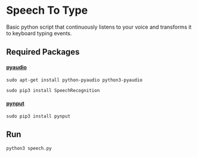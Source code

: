 # Speech To Type
Basic python script that continuously listens to your voice and transforms it to keyboard typing events.

## Required Packages

#### [pyaudio](http://people.csail.mit.edu/hubert/pyaudio/)

`sudo apt-get install python-pyaudio python3-pyaudio`

`sudo pip3 install SpeechRecognition`

#### [pynput](https://pynput.readthedocs.io/en/latest/)

`sudo pip3 install pynput`

## Run

`python3 speech.py`
